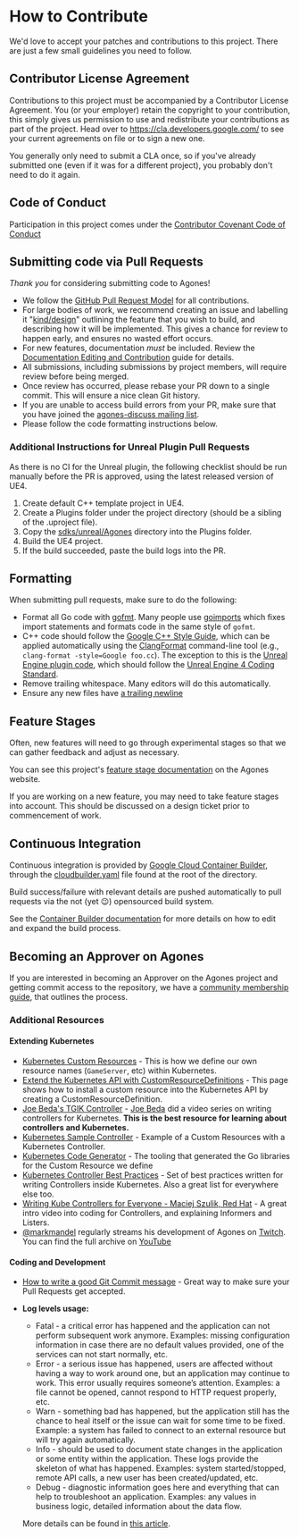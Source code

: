 # How to Contribute

We'd love to accept your patches and contributions to this project. There are
just a few small guidelines you need to follow.

## Contributor License Agreement

Contributions to this project must be accompanied by a Contributor License
Agreement. You (or your employer) retain the copyright to your contribution,
this simply gives us permission to use and redistribute your contributions as
part of the project. Head over to <https://cla.developers.google.com/> to see
your current agreements on file or to sign a new one.

You generally only need to submit a CLA once, so if you've already submitted one
(even if it was for a different project), you probably don't need to do it
again.

## Code of Conduct

Participation in this project comes under the [Contributor Covenant Code of Conduct](code-of-conduct.md)

## Submitting code via Pull Requests

*Thank you* for considering submitting code to Agones!

- We follow the [GitHub Pull Request Model](https://help.github.com/articles/about-pull-requests/) for
  all contributions.
- For large bodies of work, we recommend creating an issue and labelling it
  "[kind/design](https://github.com/googleprivate/agones/issues?q=is%3Aissue+is%3Aopen+label%3Akind%2Fdesign)"
  outlining the feature that you wish to build, and describing how it will be implemented. This gives a chance
  for review to happen early, and ensures no wasted effort occurs.
- For new features, documentation *must* be included. Review the [Documentation Editing and Contribution](https://agones.dev/site/docs/contribute/)
  guide for details.
- All submissions, including submissions by project members, will require review before being merged.
- Once review has occurred, please rebase your PR down to a single commit. This will ensure a nice clean Git history.
- If you are unable to access build errors from your PR, make sure that you have joined the [agones-discuss mailing list](https://groups.google.com/forum/#!forum/agones-discuss).
- Please follow the code formatting instructions below.

### Additional Instructions for Unreal Plugin Pull Requests

As there is no CI for the Unreal plugin, the following checklist should be run
manually before the PR is approved, using the latest released version of UE4.

1. Create default C++ template project in UE4.
1. Create a Plugins folder under the project directory (should be a sibling of the .uproject file).
1. Copy the [sdks/unreal/Agones](sdks/unreal/Agones) directory into the Plugins folder.
1. Build the UE4 project.
1. If the build succeeded, paste the build logs into the PR.

## Formatting

When submitting pull requests, make sure to do the following:

- Format all Go code with [gofmt](https://golang.org/cmd/gofmt/). Many people
  use [goimports](https://pkg.go.dev/golang.org/x/tools/cmd/goimports) which
  fixes import statements and formats code in the same style of `gofmt`.
- C++ code should follow the [Google C++ Style
  Guide](https://google.github.io/styleguide/cppguide.html), which can be
  applied automatically using the
  [ClangFormat](https://clang.llvm.org/docs/ClangFormat.html) command-line tool
  (e.g., `clang-format -style=Google foo.cc`). The exception to this is
  the [Unreal Engine plugin code](sdks/unreal/Agones), which should follow the
  [Unreal Engine 4 Coding Standard](https://docs.unrealengine.com/en-US/Programming/Development/CodingStandard/index.html).
- Remove trailing whitespace. Many editors will do this automatically.
- Ensure any new files have [a trailing newline](https://stackoverflow.com/questions/5813311/no-newline-at-end-of-file)

## Feature Stages

Often, new features will need to go through experimental stages so that we can gather feedback and adjust as necessary.

You can see this project's [feature stage documentation](https://agones.dev/site/docs/guides/feature-stages/) on the Agones
website.

If you are working on a new feature, you may need to take feature stages into account. This should be discussed on a
 design ticket prior to commencement of work. 

## Continuous Integration

Continuous integration is provided by [Google Cloud Container Builder](https://cloud.google.com/container-builder/),
through the [cloudbuilder.yaml](./cloudbuild.yaml) file found at the root of the directory.

Build success/failure with relevant details are pushed automatically to pull requests via the not (yet 😉) opensourced
build system.

See the [Container Builder documentation](https://cloud.google.com/container-builder/docs/) for more details on
how to edit and expand the build process.

## Becoming an Approver on Agones

If you are interested in becoming an Approver on the Agones project and getting commit access to the
repository, we have a [community membership guide](./docs/governance/community_membership.md), that outlines the process.

### Additional Resources

#### Extending Kubernetes

- [Kubernetes Custom Resources](https://kubernetes.io/docs/concepts/api-extension/custom-resources/) -
  This is how we define our own resource names (`GameServer`, etc) within Kubernetes.
- [Extend the Kubernetes API with CustomResourceDefinitions](https://kubernetes.io/docs/tasks/access-kubernetes-api/extend-api-custom-resource-definitions/) -
  This page shows how to install a custom resource into the Kubernetes API by creating a CustomResourceDefinition.
- [Joe Beda's TGIK Controller](https://github.com/jbeda/tgik-controller) -
  [Joe Beda](https://twitter.com/jbeda) did a video series on writing controllers for Kubernetes.
  **This is the best resource for learning about controllers and Kubernetes.**
- [Kubernetes Sample Controller](https://github.com/kubernetes/sample-controller) -
  Example of a Custom Resources with a Kubernetes Controller.
- [Kubernetes Code Generator](https://github.com/kubernetes/code-generator) -
  The tooling that generated the Go libraries for the Custom Resource we define
- [Kubernetes Controller Best Practices](https://github.com/kubernetes/community/blob/master/contributors/devel/controllers.md) -
  Set of best practices written for writing Controllers inside Kubernetes. Also a great list for everywhere else too.
- [Writing Kube Controllers for Everyone - Maciej Szulik, Red Hat](https://www.youtube.com/watch?v=AUNPLQVxvmw) -
  A great intro video into coding for Controllers, and explaining Informers and Listers.
- [@markmandel](https://github.com/markmandel) regularly streams his development of Agones on [Twitch](https://www.twitch.tv/markmandel).
  You can find the full archive on [YouTube](https://www.youtube.com/playlist?list=PLqqp1QEhKwa5aNivDIE4SS21ehE9Zt0VZ)


#### Coding and Development

- [How to write a good Git Commit message](https://chris.beams.io/posts/git-commit/) -
  Great way to make sure your Pull Requests get accepted.
- **Log levels usage:**
  - Fatal - a critical error has happened and the application can not perform subsequent work anymore. Examples: missing configuration information in case there are no default values provided, one of the services can not start normally, etc.
  - Error - a serious issue has happened, users are affected without having a way to work around one, but an application may continue to work. This error usually requires someone’s attention. Examples: a file cannot be opened, cannot respond to HTTP request properly, etc.
  - Warn - something bad has happened, but the application still has the chance to heal itself or the issue can wait for some time to be fixed. Example: a system has failed to connect to an external resource but will try again automatically.
  - Info - should be used to document state changes in the application or some entity within the application. These logs provide the skeleton of what has happened. Examples: system started/stopped, remote API calls, a new user has been created/updated, etc.
  - Debug - diagnostic information goes here and everything that can help to troubleshoot an application. Examples: any values in business logic, detailed information about the data flow.

  More details can be found in [this article](https://medium.com/@tom.hombergs/tip-use-logging-levels-consistently-913b7b8e9782).
